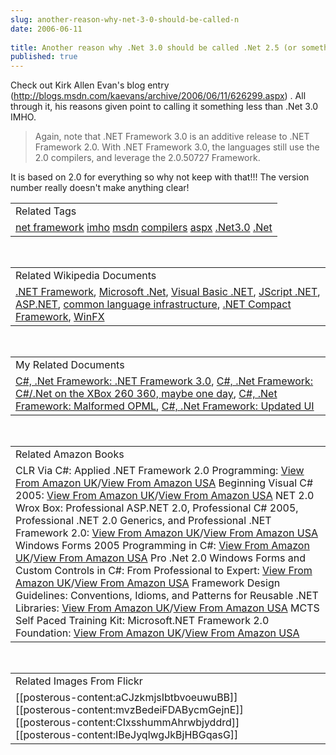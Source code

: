 ```yaml
---
slug: another-reason-why-net-3-0-should-be-called-n
date: 2006-06-11
 
title: Another reason why .Net 3.0 should be called .Net 2.5 (or something similar)
published: true
---
```

Check out Kirk Allen Evan's blog entry (<a href="http://blogs.msdn.com/kaevans/archive/2006/06/11/626299.aspx)">http://blogs.msdn.com/kaevans/archive/2006/06/11/626299.aspx)</a> . All through it, his reasons given point to calling it something less than .Net 3.0 IMHO. <blockquote class="posterous_short_quote">Again, note that .NET Framework 3.0 is an additive release to .NET Framework 2.0. With .NET Framework 3.0, the languages still use the 2.0 compilers, and leverage the 2.0.50727 Framework.</blockquote>It is based on 2.0 for everything so why not keep with that!!!  The version number really doesn't make anything clear!<p /><table class="TechnoratiHead TagHeader">
<tr><td>Related Tags</td></tr>
<tr class="Technorati"><td>
<a href="http://www.kinlan.co.uk/tag/net%20framework" class="Tag" rel="tag">net framework</a> <a href="http://www.kinlan.co.uk/tag/imho" class="Tag" rel="tag">imho</a> <a href="http://www.kinlan.co.uk/tag/msdn" class="Tag" rel="tag">msdn</a> <a href="http://www.kinlan.co.uk/tag/compilers" class="Tag" rel="tag">compilers</a> <a href="http://www.kinlan.co.uk/tag/aspx" class="Tag" rel="tag">aspx</a> <a href="http://www.kinlan.co.uk/tag/.Net3.0" class="Tag" rel="tag">.Net3.0</a> <a href="http://www.kinlan.co.uk/tag/.Net" class="Tag" rel="tag">.Net</a>
</td></tr>
</table><br /><table class="TechnoratiHead TagHeader">
<tr><td>Related Wikipedia Documents</td></tr>
<tr class="Technorati"><td>
<a href="http://en.wikipedia.org/wiki/.NET_Framework" class="Tag" rel="tag">.NET Framework</a>, <a href="http://en.wikipedia.org/wiki/Microsoft_.NET" class="Tag" rel="tag">Microsoft .Net</a>, <a href="http://en.wikipedia.org/wiki/Visual_Basic_.NET" class="Tag" rel="tag">Visual Basic .NET</a>, <a href="http://en.wikipedia.org/wiki/JScript_.NET" class="Tag" rel="tag">JScript .NET</a>, <a href="http://en.wikipedia.org/wiki/ASP.NET" class="Tag" rel="tag">ASP.NET</a>, <a href="http://en.wikipedia.org/wiki/Common_Language_Infrastructure" class="Tag" rel="tag">common language infrastructure</a>, <a href="http://en.wikipedia.org/wiki/.NET_Compact_Framework" class="Tag" rel="tag">.NET Compact Framework</a>, <a href="http://en.wikipedia.org/wiki/WinFX" class="Tag" rel="tag">WinFX</a>
</td></tr>
</table><br /><table class="TechnoratiHead TagHeader">
<tr><td>My Related Documents</td></tr>
<tr class="Technorati"><td>
<a href="http://www.kinlan.co.uk/2006/06/net-framework-30.html" class="Tag" rel="tag">C#, .Net Framework: .NET Framework 3.0</a>, <a href="http://www.kinlan.co.uk/2006/03/cnet-on-xbox-260-360-maybe-one-day.html" class="Tag" rel="tag">C#, .Net Framework: C#/.Net on the XBox 260 360, maybe one day</a>, <a href="http://www.kinlan.co.uk/2006/03/malformed-opml_22.html" class="Tag" rel="tag">C#, .Net Framework: Malformed OPML</a>, <a href="http://www.kinlan.co.uk/2006/03/updated-ui.html" class="Tag" rel="tag">C#, .Net Framework: Updated UI</a>
</td></tr>
</table><br /><table class="TechnoratiHead TagHeader">
<tr><td>Related Amazon Books</td></tr>
<tr class="Technorati"><td>CLR Via C#: Applied .NET Framework 2.0 Programming: <a href="http://www.amazon.co.uk/exec/obidos/redirect?tag=cnetfra-21&amp;link_code=xm2&amp;camp=2025&amp;creative=165953&amp;path=http://www.amazon.co.uk/gp/redirect.html%253fASIN=0735621632%2526tag=cnetfra-21%2526lcode=xm2%2526cID=2025%2526ccmID=165953%2526location=/o/ASIN/0735621632%25253FSubscriptionId=0CM2PVF6VAHJQKW5G782" class="Tag" rel="tag">View From Amazon UK</a>/<a href="http://www.amazon.com/exec/obidos/redirect?tag=cnetfra-20&amp;link_code=xm2&amp;camp=2025&amp;creative=165953&amp;path=http://www.amazon.com/gp/redirect.html%253fASIN=0735621632%2526tag=cnetfra-20%2526lcode=xm2%2526cID=2025%2526ccmID=165953%2526location=/o/ASIN/0735621632%25253FSubscriptionId=0CM2PVF6VAHJQKW5G782" class="Tag" rel="tag">View From Amazon USA</a> Beginning Visual C# 2005: <a href="http://www.amazon.co.uk/exec/obidos/redirect?tag=cnetfra-21&amp;link_code=xm2&amp;camp=2025&amp;creative=165953&amp;path=http://www.amazon.co.uk/gp/redirect.html%253fASIN=0764578472%2526tag=cnetfra-21%2526lcode=xm2%2526cID=2025%2526ccmID=165953%2526location=/o/ASIN/0764578472%25253FSubscriptionId=0CM2PVF6VAHJQKW5G782" class="Tag" rel="tag">View From Amazon UK</a>/<a href="http://www.amazon.com/exec/obidos/redirect?tag=cnetfra-20&amp;link_code=xm2&amp;camp=2025&amp;creative=165953&amp;path=http://www.amazon.com/gp/redirect.html%253fASIN=0764578472%2526tag=cnetfra-20%2526lcode=xm2%2526cID=2025%2526ccmID=165953%2526location=/o/ASIN/0764578472%25253FSubscriptionId=0CM2PVF6VAHJQKW5G782" class="Tag" rel="tag">View From Amazon USA</a> NET 2.0 Wrox Box: Professional ASP.NET 2.0, Professional C# 2005, Professional .NET 2.0 Generics, and Professional .NET Framework 2.0: <a href="http://www.amazon.co.uk/exec/obidos/redirect?tag=cnetfra-21&amp;link_code=xm2&amp;camp=2025&amp;creative=165953&amp;path=http://www.amazon.co.uk/gp/redirect.html%253fASIN=0470048409%2526tag=cnetfra-21%2526lcode=xm2%2526cID=2025%2526ccmID=165953%2526location=/o/ASIN/0470048409%25253FSubscriptionId=0CM2PVF6VAHJQKW5G782" class="Tag" rel="tag">View From Amazon UK</a>/<a href="http://www.amazon.com/exec/obidos/redirect?tag=cnetfra-20&amp;link_code=xm2&amp;camp=2025&amp;creative=165953&amp;path=http://www.amazon.com/gp/redirect.html%253fASIN=0470048409%2526tag=cnetfra-20%2526lcode=xm2%2526cID=2025%2526ccmID=165953%2526location=/o/ASIN/0470048409%25253FSubscriptionId=0CM2PVF6VAHJQKW5G782" class="Tag" rel="tag">View From Amazon USA</a> Windows Forms 2005 Programming in C#: <a href="http://www.amazon.co.uk/exec/obidos/redirect?tag=cnetfra-21&amp;link_code=xm2&amp;camp=2025&amp;creative=165953&amp;path=http://www.amazon.co.uk/gp/redirect.html%253fASIN=0321267966%2526tag=cnetfra-21%2526lcode=xm2%2526cID=2025%2526ccmID=165953%2526location=/o/ASIN/0321267966%25253FSubscriptionId=0CM2PVF6VAHJQKW5G782" class="Tag" rel="tag">View From Amazon UK</a>/<a href="http://www.amazon.com/exec/obidos/redirect?tag=cnetfra-20&amp;link_code=xm2&amp;camp=2025&amp;creative=165953&amp;path=http://www.amazon.com/gp/redirect.html%253fASIN=0321267966%2526tag=cnetfra-20%2526lcode=xm2%2526cID=2025%2526ccmID=165953%2526location=/o/ASIN/0321267966%25253FSubscriptionId=0CM2PVF6VAHJQKW5G782" class="Tag" rel="tag">View From Amazon USA</a> Pro .Net 2.0 Windows Forms and Custom Controls in C#: From Professional to Expert: <a href="http://www.amazon.co.uk/exec/obidos/redirect?tag=cnetfra-21&amp;link_code=xm2&amp;camp=2025&amp;creative=165953&amp;path=http://www.amazon.co.uk/gp/redirect.html%253fASIN=1590594398%2526tag=cnetfra-21%2526lcode=xm2%2526cID=2025%2526ccmID=165953%2526location=/o/ASIN/1590594398%25253FSubscriptionId=0CM2PVF6VAHJQKW5G782" class="Tag" rel="tag">View From Amazon UK</a>/<a href="http://www.amazon.com/exec/obidos/redirect?tag=cnetfra-20&amp;link_code=xm2&amp;camp=2025&amp;creative=165953&amp;path=http://www.amazon.com/gp/redirect.html%253fASIN=1590594398%2526tag=cnetfra-20%2526lcode=xm2%2526cID=2025%2526ccmID=165953%2526location=/o/ASIN/1590594398%25253FSubscriptionId=0CM2PVF6VAHJQKW5G782" class="Tag" rel="tag">View From Amazon USA</a> Framework Design Guidelines: Conventions, Idioms, and Patterns for Reusable .NET Libraries: <a href="http://www.amazon.co.uk/exec/obidos/redirect?tag=cnetfra-21&amp;link_code=xm2&amp;camp=2025&amp;creative=165953&amp;path=http://www.amazon.co.uk/gp/redirect.html%253fASIN=0321246756%2526tag=cnetfra-21%2526lcode=xm2%2526cID=2025%2526ccmID=165953%2526location=/o/ASIN/0321246756%25253FSubscriptionId=0CM2PVF6VAHJQKW5G782" class="Tag" rel="tag">View From Amazon UK</a>/<a href="http://www.amazon.com/exec/obidos/redirect?tag=cnetfra-20&amp;link_code=xm2&amp;camp=2025&amp;creative=165953&amp;path=http://www.amazon.com/gp/redirect.html%253fASIN=0321246756%2526tag=cnetfra-20%2526lcode=xm2%2526cID=2025%2526ccmID=165953%2526location=/o/ASIN/0321246756%25253FSubscriptionId=0CM2PVF6VAHJQKW5G782" class="Tag" rel="tag">View From Amazon USA</a> MCTS Self Paced Training Kit: Microsoft.NET Framework 2.0 Foundation: <a href="http://www.amazon.co.uk/exec/obidos/redirect?tag=cnetfra-21&amp;link_code=xm2&amp;camp=2025&amp;creative=165953&amp;path=http://www.amazon.co.uk/gp/redirect.html%253fASIN=0735622779%2526tag=cnetfra-21%2526lcode=xm2%2526cID=2025%2526ccmID=165953%2526location=/o/ASIN/0735622779%25253FSubscriptionId=0CM2PVF6VAHJQKW5G782" class="Tag" rel="tag">View From Amazon UK</a>/<a href="http://www.amazon.com/exec/obidos/redirect?tag=cnetfra-20&amp;link_code=xm2&amp;camp=2025&amp;creative=165953&amp;path=http://www.amazon.com/gp/redirect.html%253fASIN=0735622779%2526tag=cnetfra-20%2526lcode=xm2%2526cID=2025%2526ccmID=165953%2526location=/o/ASIN/0735622779%25253FSubscriptionId=0CM2PVF6VAHJQKW5G782" class="Tag" rel="tag">View From Amazon USA</a>
</td></tr>
</table><br /><table class="TechnoratiHead TagHeader">
<tr><td>Related Images From Flickr</td></tr>
<tr class="Technorati"><td>
<span style="float: left;">[[posterous-content:aCJzkmjsIbtbvoeuwuBB]]</span><span style="float: left;">[[posterous-content:mvzBedeiFDABycmGejnE]]</span><span style="float: left;">[[posterous-content:CIxsshummAhrwbjyddrd]]</span><span style="float: left;">[[posterous-content:IBeJyqlwgJkBjHBGqasG]]</span>
</td></tr>
</table><div class="blogger-post-footer"><img class="posterous_download_image" src="https://blogger.googleusercontent.com/tracker/8109338-115005489865568916?l=www.kinlan.co.uk%2Findex.html" height="1" alt="" width="1" /></div>

